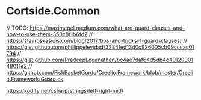 # Cortside.Common

// TODO:  https://maximegel.medium.com/what-are-guard-clauses-and-how-to-use-them-350c8f1b6fd2
// https://stavroskasidis.com/blog/2017/tips-and-tricks-1-guard-clauses/
// https://gist.github.com/phillippelevidad/3284fed13d0c926005cb09cccac01794
// https://gist.github.com/PradeepLoganathan/bc4ae7daf64d5db4c4912000148011e2
// https://github.com/FishBasketGordo/Creelio.Framework/blob/master/Creelio.Framework/Guard.cs



https://kodify.net/csharp/strings/left-right-mid/

